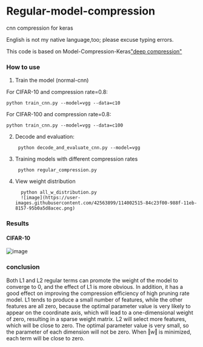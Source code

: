 # Regular-model-compression

cnn compression for keras

English is not my native language,too; please excuse typing errors.

This code is based on Model-Compression-Keras["deep compression"](https://arxiv.org/abs/1510.00149)


### How to use

1. Train the model (normal-cnn)

For CIFAR-10 and compression rate=0.8:

    python train_cnn.py --model=vgg --data=c10

For CIFAR-100 and compression rate=0.8:

    python train_cnn.py --model=vgg --data=c100
    
2. Decode and evaluation:

        python decode_and_evaluate_cnn.py --model=vgg
    
3. Training models with different compression rates

        python regular_compression.py
 
4. View weight distribution
    
         python all_w_distribution.py
         ![image](https://user-images.githubusercontent.com/42563899/114002515-84c23f00-988f-11eb-8157-95b0a5d8acec.png)

### Results

#### CIFAR-10
![image](https://user-images.githubusercontent.com/42563899/114000261-69eecb00-988d-11eb-9e48-e282b0ab16d5.png)

### conclusion

Both L1 and L2 regular terms can promote the weight of the model to converge to 0, and the effect of L1 is more obvious. In addition, it has a good effect on improving the compression efficiency of high pruning rate model. L1 tends to produce a small number of features, while the other features are all zero, because the optimal parameter value is very likely to appear on the coordinate axis, which will lead to a one-dimensional weight of zero, resulting in a sparse weight matrix. L2 will select more features, which will be close to zero. The optimal parameter value is very small, so the parameter of each dimension will not be zero. When ‖w‖ is minimized, each term will be close to zero.

